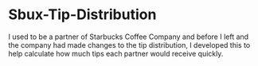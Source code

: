 # Sbux-Tip-Distribution
I used to be a partner of Starbucks Coffee Company and before I left and the company had made changes to the tip distribution, I developed this to help calculate how much tips each partner would receive quickly.
